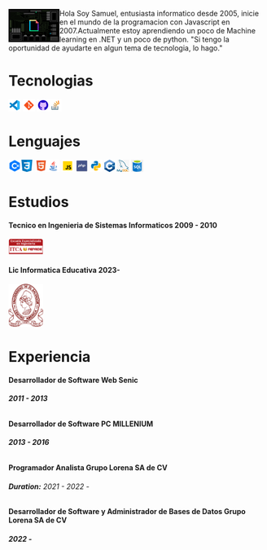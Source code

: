 <img  align="left" width="100" src="https://github.com/samuelreyesiglesias/dev.gifs/blob/main/tech.api.gif?raw=true" />Hola Soy Samuel, entusiasta informatico desde 2005, inicie en el mundo de la programacion con Javascript en 2007.Actualmente estoy aprendiendo un poco de Machine learning en .NET y un poco de python. "Si tengo la  oportunidad de ayudarte en algun tema de tecnologia, lo hago."
<br clear="left"/>

# Tecnologias
<img src="https://github.com/samuelreyesiglesias/dev.gifs/blob/main/tech.vscode.svg?raw=true" height=24> <img src="https://github.com/samuelreyesiglesias/dev.gifs/blob/main/tech.git.svg?raw=true" height=24> <img src="https://github.com/samuelreyesiglesias/dev.gifs/blob/main/tech.github.svg" height=24><img src="https://github.com/samuelreyesiglesias/dev.gifs/blob/main/tech.stackoverflow.svg" height=24>

 
# Lenguajes
<img src="https://github.com/samuelreyesiglesias/dev.gifs/blob/main/lang.c%23.png?raw=true" height=24><img src="https://raw.githubusercontent.com/samuelreyesiglesias/dev.gifs/14fc77d20d335aa07cf0bc1b9e7062e181067919/lang.css.svg" height=24>
<img src="https://github.com/samuelreyesiglesias/dev.gifs/blob/main/lang.html5.png?raw=true" height=24><img src="https://raw.githubusercontent.com/samuelreyesiglesias/dev.gifs/14fc77d20d335aa07cf0bc1b9e7062e181067919/lang.java.svg" height=24> <img src="https://raw.githubusercontent.com/samuelreyesiglesias/dev.gifs/14fc77d20d335aa07cf0bc1b9e7062e181067919/lang.js.svg" height=24> <img src="https://github.com/samuelreyesiglesias/dev.gifs/blob/main/lang.php.png?raw=true" height=24> <img src="https://raw.githubusercontent.com/samuelreyesiglesias/dev.gifs/14fc77d20d335aa07cf0bc1b9e7062e181067919/lang.python.svg" height=24> <img src="https://github.com/samuelreyesiglesias/dev.gifs/blob/main/ISO_C%2B%2B_Logo.svg.png" height=24> <img src="https://github.com/samuelreyesiglesias/dev.gifs/blob/main/lang.mysql.png" height=24> <img src="https://github.com/samuelreyesiglesias/dev.gifs/blob/main/lang.sql.png" height=24>


# Estudios
####  **Tecnico en Ingenieria de Sistemas Informaticos 2009 - 2010**
<img src="https://github.com/samuelreyesiglesias/dev.gifs/blob/main/university.itca.png" width=68>

####  **Lic Informatica Educativa 2023-**
<img src="https://github.com/samuelreyesiglesias/dev.gifs/blob/main/university.ues.png" width=68>


# Experiencia
#### **Desarrollador de Software Web Senic**
######  **2011 - 2013**

#### **Desarrollador de Software PC MILLENIUM** 
###### **2013 - 2016**

#### **Programador Analista Grupo Lorena SA de CV**
######  **Duration:** 2021 - 2022 -

#### **Desarrollador de Software y Administrador de Bases de Datos Grupo Lorena SA de CV**
######  **2022 -**
